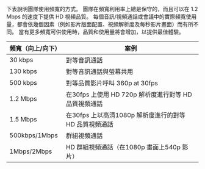 下表說明團隊使用頻寬的方式。 團隊在頻寬利用率上總是保守的，而且可以在 1.2 Mbps 的速度下提供 HD 視頻品質。 每個音訊/視頻通話或會議中的實際頻寬使用量，都會依幾個因素（例如影片版面配置、視頻解析度及每秒影片畫面）而有所不同。 當有更多頻寬可供使用時，品質和使用量將會增加，以提供最佳體驗。


|頻寬（向上/向下） |案例 |
|---|---|
|30 kbps |對等音訊通話 |
|130 kbps |對等音訊通話與螢幕共用 |
|500 kbps |對等品質影片呼叫 360p at 30fps |
|1.2 Mbps |在30fps 上使用 HD 720p 解析度進行對等 HD 品質視頻通話 |
|1.5 Mbps |在30fps 上以高清1080p 解析度進行的對等 HD 品質視頻通話 |
|500kbps/1Mbps |群組視頻通話 |
|1Mbps/2Mbps |HD 群組視頻通話（在1080p 畫面上540p 影片） |
